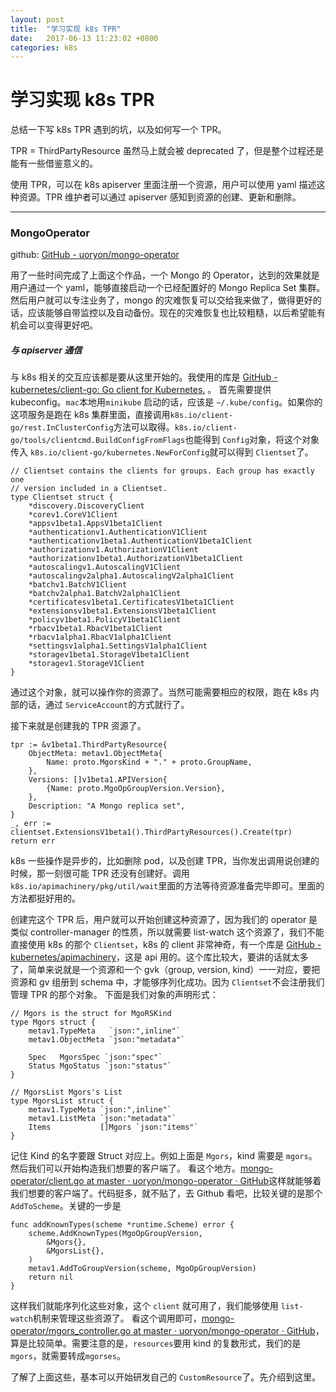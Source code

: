 ```yaml
---
layout: post
title:  "学习实现 k8s TPR"
date:   2017-06-13 11:23:02 +0800
categories: k8s
---
```


# 学习实现 k8s TPR
总结一下写 k8s TPR 遇到的坑，以及如何写一个 TPR。

TPR = ThirdPartyResource 虽然马上就会被 deprecated 了，但是整个过程还是能有一些借鉴意义的。

使用 TPR，可以在 k8s apiserver 里面注册一个资源，用户可以使用 yaml 描述这种资源。TPR 维护者可以通过 apiserver 感知到资源的创建、更新和删除。
- - - -

### MongoOperator
github: [GitHub - uoryon/mongo-operator](https://github.com/uoryon/mongo-operator)

用了一些时间完成了上面这个作品，一个 Mongo 的 Operator，达到的效果就是用户通过一个 yaml，能够直接启动一个已经配置好的 Mongo Replica Set 集群。然后用户就可以专注业务了，mongo 的灾难恢复可以交给我来做了，做得更好的话，应该能够自带监控以及自动备份。现在的灾难恢复也比较粗糙，以后希望能有机会可以变得更好吧。

##### 与 apiserver 通信
与 k8s 相关的交互应该都是要从这里开始的。我使用的库是 [GitHub - kubernetes/client-go: Go client for Kubernetes.](https://github.com/kubernetes/client-go) 。
首先需要提供 kubeconfig。`mac`本地用`minikube` 启动的话，应该是 `~/.kube/config`。如果你的这项服务是跑在 k8s 集群里面，直接调用`k8s.io/client-go/rest.InClusterConfig`方法可以取得。`k8s.io/client-go/tools/clientcmd.BuildConfigFromFlags`也能得到 `Config`对象，将这个对象传入 `k8s.io/client-go/kubernetes.NewForConfig`就可以得到 `Clientset`了。
```
// Clientset contains the clients for groups. Each group has exactly one
// version included in a Clientset.
type Clientset struct {
	*discovery.DiscoveryClient
	*corev1.CoreV1Client
	*appsv1beta1.AppsV1beta1Client
	*authenticationv1.AuthenticationV1Client
	*authenticationv1beta1.AuthenticationV1beta1Client
	*authorizationv1.AuthorizationV1Client
	*authorizationv1beta1.AuthorizationV1beta1Client
	*autoscalingv1.AutoscalingV1Client
	*autoscalingv2alpha1.AutoscalingV2alpha1Client
	*batchv1.BatchV1Client
	*batchv2alpha1.BatchV2alpha1Client
	*certificatesv1beta1.CertificatesV1beta1Client
	*extensionsv1beta1.ExtensionsV1beta1Client
	*policyv1beta1.PolicyV1beta1Client
	*rbacv1beta1.RbacV1beta1Client
	*rbacv1alpha1.RbacV1alpha1Client
	*settingsv1alpha1.SettingsV1alpha1Client
	*storagev1beta1.StorageV1beta1Client
	*storagev1.StorageV1Client
}
```

通过这个对象，就可以操作你的资源了。当然可能需要相应的权限，跑在 k8s 内部的话，通过 `ServiceAccount`的方式就行了。

接下来就是创建我的 TPR 资源了。
```
tpr := &v1beta1.ThirdPartyResource{
	ObjectMeta: metav1.ObjectMeta{
		Name: proto.MgorsKind + "." + proto.GroupName,
	},
	Versions: []v1beta1.APIVersion{
		{Name: proto.MgoOpGroupVersion.Version},
	},
	Description: "A Mongo replica set",
}
_, err := clientset.ExtensionsV1beta1().ThirdPartyResources().Create(tpr)
return err
```
k8s 一些操作是异步的，比如删除 pod，以及创建 TPR，当你发出调用说创建的时候，那一刻很可能 TPR 还没有创建好。调用 `k8s.io/apimachinery/pkg/util/wait`里面的方法等待资源准备完毕即可。里面的方法都挺好用的。

创建完这个 TPR 后，用户就可以开始创建这种资源了，因为我们的 operator 是类似 controller-manager 的性质，所以就需要 list-watch 这个资源了，我们不能直接使用 k8s 的那个 `Clientset`，k8s 的 client 非常神奇，有一个库是 [GitHub - kubernetes/apimachinery](https://github.com/kubernetes/apimachinery)，这是 api 用的。这个库比较大，要讲的话就太多了，简单来说就是一个资源和一个 gvk（group, version, kind）一一对应，要把资源和 gv 组册到 schema 中，才能够序列化成功。因为 `Clientset`不会注册我们管理 TPR 的那个对象。
下面是我们对象的声明形式：
```
// Mgors is the struct for MgoRSKind
type Mgors struct {
	metav1.TypeMeta   `json:",inline"`
	metav1.ObjectMeta `json:"metadata"`

	Spec   MgorsSpec `json:"spec"`
	Status MgoStatus `json:"status"`
}

// MgorsList Mgors's List
type MgorsList struct {
	metav1.TypeMeta `json:",inline"`
	metav1.ListMeta `json:"metadata"`
	Items           []Mgors `json:"items"`
}
```
记住 Kind 的名字要跟 Struct 对应上。例如上面是 `Mgors`，kind 需要是 `mgors`。然后我们可以开始构造我们想要的客户端了。
看这个地方。[mongo-operator/client.go at master · uoryon/mongo-operator · GitHub](https://github.com/uoryon/mongo-operator/blob/master/pkg/client/client.go#L70)这样就能够着我们想要的客户端了。代码挺多，就不贴了，去 Github 看吧，比较关键的是那个 `AddToScheme`。关键的一步是
```
func addKnownTypes(scheme *runtime.Scheme) error {
	scheme.AddKnownTypes(MgoOpGroupVersion,
		&Mgors{},
		&MgorsList{},
	)
	metav1.AddToGroupVersion(scheme, MgoOpGroupVersion)
	return nil
}
```
这样我们就能序列化这些对象，这个 `client` 就可用了，我们能够使用 `list-watch`机制来管理这些资源了。
看这个调用即可，[mongo-operator/mgors_controller.go at master · uoryon/mongo-operator · GitHub](https://github.com/uoryon/mongo-operator/blob/master/pkg/controller/mgors_controller.go#L43)，算是比较简单。需要注意的是，`resources`要用 kind 的复数形式，我们的是 `mgors`，就需要转成`mgorses`。

了解了上面这些，基本可以开始研发自己的 `CustomResource`了。先介绍到这里。
